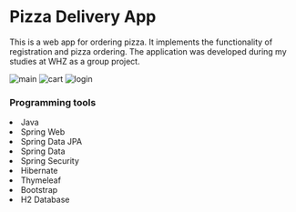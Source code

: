 # Pizza Delivery App
This is a web app for ordering pizza. It implements the functionality of registration and pizza ordering. The application was developed during my studies at WHZ as a group project.

![main](https://user-images.githubusercontent.com/39187339/126808296-8c0054e6-b4f6-489d-bfff-0d811e57828e.png)
![cart](https://user-images.githubusercontent.com/39187339/126808286-10773d93-facf-4267-98af-d23ceefff4f6.png)
![login](https://user-images.githubusercontent.com/39187339/126808295-345e6397-2711-46f4-a4a1-febabec41acd.png)


### Programming tools
<li>Java</li>
<li>Spring Web</li>
<li>Spring Data JPA</li>
<li>Spring Data</li>
<li>Spring Security</li>
<li>Hibernate</li>
<li>Thymeleaf</li>
<li>Bootstrap</li>
<li>H2 Database</li>


